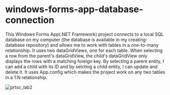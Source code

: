 # windows-forms-app-database-connection

This Windows Forms App(.NET Framework) project connects to a local SQL database on my computer (the database is available in my creating-database repository)  and allows me to work with tables in a one-to-many relationship.
It uses two dataGridViews, one for each table. When selecting a row from the parent's dataGridView, the child's dataGridView only displays the rows with a matching foreign key. 
By selecting a parent entity, I can add a child with its ID and by selcting a child entity, I can update and delete it.
It uses App.config which makes the project work on any two tables in a 1:N relationship.

![prtsc_lab2](https://user-images.githubusercontent.com/62253444/115268409-e82b5700-a142-11eb-8950-e8fa80a0256c.png)
